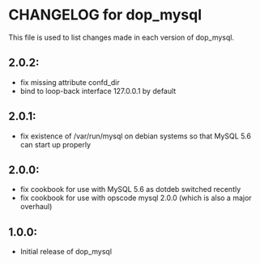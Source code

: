 # CHANGELOG for dop_mysql

This file is used to list changes made in each version of dop_mysql.

## 2.0.2:

* fix missing attribute confd_dir
* bind to loop-back interface 127.0.0.1 by default

## 2.0.1:

* fix existence of /var/run/mysql on debian systems so that MySQL 5.6 can start up properly

## 2.0.0:

* fix cookbook for use with MySQL 5.6 as dotdeb switched recently
* fix cookbook for use with opscode mysql 2.0.0 (which is also a major overhaul)

## 1.0.0:

* Initial release of dop_mysql